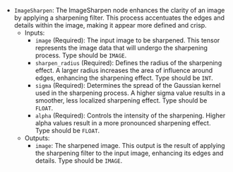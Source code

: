 - `ImageSharpen`: The ImageSharpen node enhances the clarity of an image by applying a sharpening filter. This process accentuates the edges and details within the image, making it appear more defined and crisp.
    - Inputs:
        - `image` (Required): The input image to be sharpened. This tensor represents the image data that will undergo the sharpening process. Type should be `IMAGE`.
        - `sharpen_radius` (Required): Defines the radius of the sharpening effect. A larger radius increases the area of influence around edges, enhancing the sharpening effect. Type should be `INT`.
        - `sigma` (Required): Determines the spread of the Gaussian kernel used in the sharpening process. A higher sigma value results in a smoother, less localized sharpening effect. Type should be `FLOAT`.
        - `alpha` (Required): Controls the intensity of the sharpening. Higher alpha values result in a more pronounced sharpening effect. Type should be `FLOAT`.
    - Outputs:
        - `image`: The sharpened image. This output is the result of applying the sharpening filter to the input image, enhancing its edges and details. Type should be `IMAGE`.
